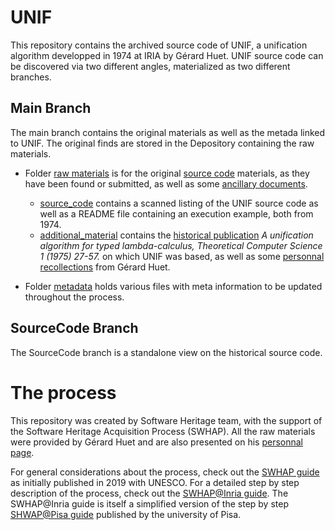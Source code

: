 # UNIF

This repository contains the archived source code of UNIF, a unification algorithm developped in 1974 at IRIA by Gérard Huet. 
UNIF source code can be discovered via two different angles, materialized as two different branches. 

## Main Branch

The main branch contains the original materials as well as the metada linked to UNIF. 
The original finds are stored in the Depository containing the raw materials.
- Folder [raw materials](./raw_materials) is for the original [source code](./raw_materials/source_code) materials, as they have been found or submitted, as well as some [ancillary documents](./raw_materials/additional_material). 
  - [source_code](./raw_materials/source_code) contains a scanned listing of the UNIF source code as well as a README file containing an execution example, both from 1974. 
  - [additional_material](./raw_materials/additional_material) contains the [historical publication](./raw_materials/additional_material/unification_algorithm_typed_lamda_calc.pdf) _A unification algorithm for typed lambda-calculus, 
Theoretical Computer Science 1 (1975) 27-57._ on which UNIF was based, as well as some [personnal recollections](./raw_materials/additional_material/GH_memoires.pdf) from Gérard Huet. 
  
- Folder [metadata](/.metadata) holds various files with meta information to be updated throughout the process. 


## SourceCode Branch
The SourceCode branch is a standalone view on the historical source code.


# The process

This repository was created by Software Heritage team, with the support of the Software Heritage Acquisition Process (SWHAP). All the raw materials were provided by Gérard Huet and are also presented on his [personnal page](https://pauillac.inria.fr/~huet/soft.html). 

For general considerations about the process, check out the [SWHAP guide](https://www.softwareheritage.org/swhap/) as initially published in 2019 with UNESCO.
For a detailed step by step description of the process, check out the [SWHAP@Inria guide](https://github.com/mathfichen/swhapguide). The SWHAP@Inria guide is itself a simplified version of the step by step [SHWAP@Pisa guide](https://github.com/SoftwareHeritage/swhapguide/blob/master/SWHAP%40Pisa.pdf) published by the university of Pisa.




